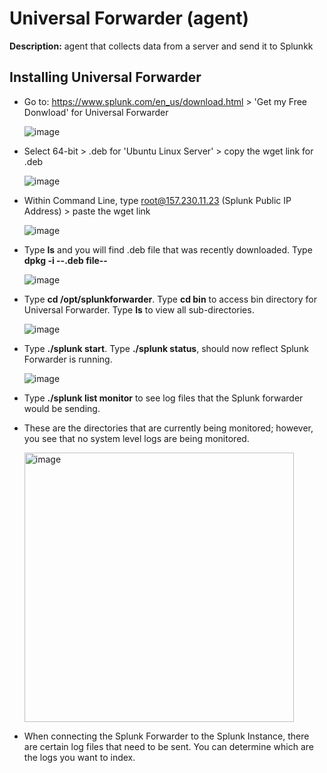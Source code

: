 # Universal Forwarder (agent)
**Description:** agent that collects data from a server and send it to Splunkk

## Installing Universal Forwarder
* Go to: https://www.splunk.com/en_us/download.html > 'Get my Free Donwload' for Universal Forwarder

  ![image](https://github.com/user-attachments/assets/9e2df28d-256a-4bc4-83a0-664a6f6c87ba)

* Select 64-bit > .deb for 'Ubuntu Linux Server' > copy the wget link for .deb

  ![image](https://github.com/user-attachments/assets/c4d2efe4-e08b-4879-8c14-daf9ef548934)

* Within Command Line, type root@157.230.11.23 (Splunk Public IP Address) > paste the wget link

  ![image](https://github.com/user-attachments/assets/442f5c1b-27c3-4fc3-a62a-fc8d7b0db2a4)

* Type **ls** and you will find .deb file that was recently downloaded. Type **dpkg -i --.deb file--**

  ![image](https://github.com/user-attachments/assets/ea062542-386a-49ca-9171-d16a0a94a83a)

* Type **cd /opt/splunkforwarder**. Type **cd bin** to access bin directory for Universal Forwarder. Type **ls** to view all sub-directories.

  ![image](https://github.com/user-attachments/assets/c6316cdd-5f50-4fdd-be67-aa8680b49a62)

* Type **./splunk start**. Type **./splunk status**, should now reflect Splunk Forwarder is running.

  ![image](https://github.com/user-attachments/assets/4d0aa60f-f0ab-4261-baef-951587fa00b8)

* Type **./splunk list monitor** to see log files that the Splunk forwarder would be sending.
* These are the directories that are currently being monitored; however, you see that no system level logs are being monitored.

  <img width="431" alt="image" src="https://github.com/user-attachments/assets/8fd573e2-ef52-4bcb-acbc-16eef8d81c01" />

* When connecting the Splunk Forwarder to the Splunk Instance, there are certain log files that need to be sent. You can determine which are the logs you want to index. 
